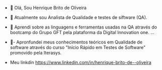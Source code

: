 -   👋 Olá, Sou Henrique Brito de Oliveira 
- 👀 Atualmente sou Analista de Qualidade e testes de siftware (QA).
- 🌱 Aprendi sobre as linguagens e ferramentas usadas na QA através do bootcamp do Grupo GFT pela plataforma da Digital Innovation one. ...
- 👋- Apronfundei meus conhecimentos teóricos em Qualidade de software através do curso "Início Rápido em Testes de Software" promovido pela  Iterasys.

-  Meu linkdin https://www.linkedin.com/in/henrique-brito-de--oliveira  


<!---
henriquebrito1/henriquebrito1 is a ✨ special ✨ repository because its `README.md` (this file) appears on your GitHub profile.
You can click the Preview link to take a look at your changes.
--->
